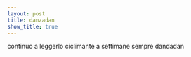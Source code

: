 ```yaml
---
layout: post
title: danzadan
show_title: true
---
```


continuo a leggerlo ciclimante a settimane sempre dandadan